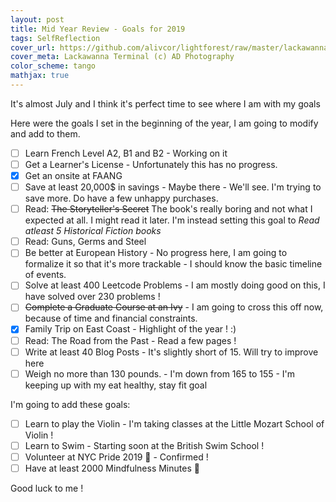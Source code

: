 ```yaml
---
layout: post
title: Mid Year Review - Goals for 2019
tags: SelfReflection
cover_url: https://github.com/alivcor/lightforest/raw/master/lackawanna.jpg
cover_meta: Lackawanna Terminal (c) AD Photography
color_scheme: tango
mathjax: true
---
```

<style TYPE="text/css">
code.has-jax {font: inherit; font-size: 100%; background: inherit; border: inherit;}
</style>
<script type="text/x-mathjax-config">
MathJax.Hub.Config({
    tex2jax: {
        inlineMath: [['$','$']],
        skipTags: ['script', 'noscript', 'style', 'textarea', 'pre'] // removed 'code' entry
    }
});
MathJax.Hub.Queue(function() {
    var all = MathJax.Hub.getAllJax(), i;
    for(i = 0; i < all.length; i += 1) {
        all[i].SourceElement().parentNode.className += ' has-jax';
    }
});
</script>
<script type="text/javascript" src="https://cdnjs.cloudflare.com/ajax/libs/mathjax/2.7.4/MathJax.js?config=TeX-AMS_HTML-full"></script>

It's almost July and I think it's perfect time to see where I am with my goals

Here were the goals I set in the beginning of the year, I am going to modify and add to them.

- [ ] Learn French Level A2, B1 and B2 - Working on it
- [ ] Get a Learner's License - Unfortunately this has no progress.
- [x] Get an onsite at FAANG
- [ ] Save at least 20,000$ in savings - Maybe there - We'll see. I'm trying to save more. Do have a few unhappy purchases.
- [ ] Read: ~~The Storyteller's Secret~~ The book's really boring and not what I expected at all. I might read it later. I'm instead setting this goal to _Read atleast 5 Historical Fiction books_
- [ ] Read: Guns, Germs and Steel
- [ ] Be better at European History - No progress here, I am going to formalize it so that it's more trackable - I should know the basic timeline of events.
- [ ] Solve at least 400 Leetcode Problems - I am mostly doing good on this, I have solved over 230 problems !
- [ ] ~~Complete a Graduate Course at an Ivy~~ - I am going to cross this off now, because of time and financial constraints.
- [x] Family Trip on East Coast - Highlight of the year ! :)
- [ ] Read: The Road from the Past - Read a few pages !
- [ ] Write at least 40 Blog Posts - It's slightly short of 15. Will try to improve here
- [ ] Weigh no more than 130 pounds. - I'm down from 165 to 155 - I'm keeping up with my eat healthy, stay fit goal

I'm going to add these goals:

- [ ] Learn to play the Violin - I'm taking classes at the Little Mozart School of Violin !
- [ ] Learn to Swim - Starting soon at the British Swim School !
- [ ] Volunteer at NYC Pride 2019 🌈 - Confirmed !
- [ ] Have at least 2000 Mindfulness Minutes 🧘

Good luck to me !